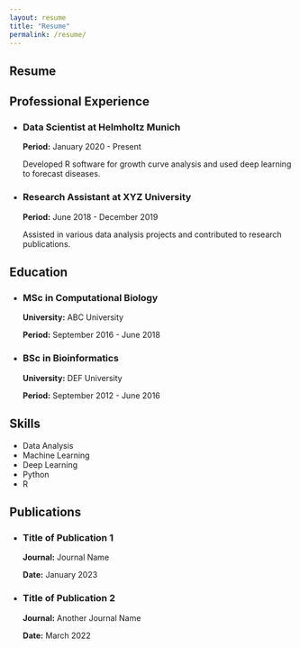 ```yaml
---
layout: resume
title: "Resume"
permalink: /resume/
---
```


<section class="resume">
  <h1>Resume</h1>
  <h2>Professional Experience</h2>
  <ul>
    <li>
      <h3>Data Scientist at Helmholtz Munich</h3>
      <p><strong>Period:</strong> January 2020 - Present</p>
      <p>Developed R software for growth curve analysis and used deep learning to forecast diseases.</p>
    </li>
    <li>
      <h3>Research Assistant at XYZ University</h3>
      <p><strong>Period:</strong> June 2018 - December 2019</p>
      <p>Assisted in various data analysis projects and contributed to research publications.</p>
    </li>
  </ul>

  <h2>Education</h2>
  <ul>
    <li>
      <h3>MSc in Computational Biology</h3>
      <p><strong>University:</strong> ABC University</p>
      <p><strong>Period:</strong> September 2016 - June 2018</p>
    </li>
    <li>
      <h3>BSc in Bioinformatics</h3>
      <p><strong>University:</strong> DEF University</p>
      <p><strong>Period:</strong> September 2012 - June 2016</p>
    </li>
  </ul>

  <h2>Skills</h2>
  <ul>
    <li>Data Analysis</li>
    <li>Machine Learning</li>
    <li>Deep Learning</li>
    <li>Python</li>
    <li>R</li>
  </ul>

  <h2>Publications</h2>
  <ul>
    <li>
      <h3>Title of Publication 1</h3>
      <p><strong>Journal:</strong> Journal Name</p>
      <p><strong>Date:</strong> January 2023</p>
    </li>
    <li>
      <h3>Title of Publication 2</h3>
      <p><strong>Journal:</strong> Another Journal Name</p>
      <p><strong>Date:</strong> March 2022</p>
    </li>
  </ul>
</section>

